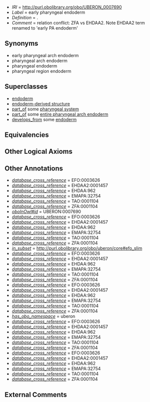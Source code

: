  * *IRI* = http://purl.obolibrary.org/obo/UBERON_0007690
 * *Label* = early pharyngeal endoderm
 * *Definition* = .
 * *Comment* = relation conflict: ZFA vs EHDAA2. Note EHDAA2 term renamed to 'early PA endoderm'

## Synonyms

 * early pharyngeal arch endoderm
 * pharyngeal arch endoderm
 * pharyngeal endoderm
 * pharyngeal region endoderm

## Superclasses

 * [endoderm](../../UBERON/25/UBERON_0000925.md)
 * [endoderm-derived structure](../../UBERON/19/UBERON_0004119.md)
 * [part_of](../../BFO/50/BFO_0000050.md) some [pharyngeal system](../../UBERON/14/UBERON_0008814.md)
 * [part_of](../../BFO/50/BFO_0000050.md) some [entire pharyngeal arch endoderm](../../UBERON/22/UBERON_0009722.md)
 * [develops_from](../../RO/02/RO_0002202.md) some [endoderm](../../UBERON/25/UBERON_0000925.md)

## Equivalencies


## Other Logical Axioms


## Other Annotations

 * *[database_cross_reference](../../ef/oboInOwl#hasDbXref.md)* = EFO:0003626
 * *[database_cross_reference](../../ef/oboInOwl#hasDbXref.md)* = EHDAA2:0001457
 * *[database_cross_reference](../../ef/oboInOwl#hasDbXref.md)* = EHDAA:962
 * *[database_cross_reference](../../ef/oboInOwl#hasDbXref.md)* = EMAPA:32754
 * *[database_cross_reference](../../ef/oboInOwl#hasDbXref.md)* = TAO:0001104
 * *[database_cross_reference](../../ef/oboInOwl#hasDbXref.md)* = ZFA:0001104
 * *[oboInOwl#id](../../id/oboInOwl#id.md)* = UBERON:0007690
 * *[database_cross_reference](../../ef/oboInOwl#hasDbXref.md)* = EFO:0003626
 * *[database_cross_reference](../../ef/oboInOwl#hasDbXref.md)* = EHDAA2:0001457
 * *[database_cross_reference](../../ef/oboInOwl#hasDbXref.md)* = EHDAA:962
 * *[database_cross_reference](../../ef/oboInOwl#hasDbXref.md)* = EMAPA:32754
 * *[database_cross_reference](../../ef/oboInOwl#hasDbXref.md)* = TAO:0001104
 * *[database_cross_reference](../../ef/oboInOwl#hasDbXref.md)* = ZFA:0001104
 * *[in_subset](../../et/oboInOwl#inSubset.md)* = http://purl.obolibrary.org/obo/uberon/core#efo_slim
 * *[database_cross_reference](../../ef/oboInOwl#hasDbXref.md)* = EFO:0003626
 * *[database_cross_reference](../../ef/oboInOwl#hasDbXref.md)* = EHDAA2:0001457
 * *[database_cross_reference](../../ef/oboInOwl#hasDbXref.md)* = EHDAA:962
 * *[database_cross_reference](../../ef/oboInOwl#hasDbXref.md)* = EMAPA:32754
 * *[database_cross_reference](../../ef/oboInOwl#hasDbXref.md)* = TAO:0001104
 * *[database_cross_reference](../../ef/oboInOwl#hasDbXref.md)* = ZFA:0001104
 * *[database_cross_reference](../../ef/oboInOwl#hasDbXref.md)* = EFO:0003626
 * *[database_cross_reference](../../ef/oboInOwl#hasDbXref.md)* = EHDAA2:0001457
 * *[database_cross_reference](../../ef/oboInOwl#hasDbXref.md)* = EHDAA:962
 * *[database_cross_reference](../../ef/oboInOwl#hasDbXref.md)* = EMAPA:32754
 * *[database_cross_reference](../../ef/oboInOwl#hasDbXref.md)* = TAO:0001104
 * *[database_cross_reference](../../ef/oboInOwl#hasDbXref.md)* = ZFA:0001104
 * *[has_obo_namespace](../../ce/oboInOwl#hasOBONamespace.md)* = uberon
 * *[database_cross_reference](../../ef/oboInOwl#hasDbXref.md)* = EFO:0003626
 * *[database_cross_reference](../../ef/oboInOwl#hasDbXref.md)* = EHDAA2:0001457
 * *[database_cross_reference](../../ef/oboInOwl#hasDbXref.md)* = EHDAA:962
 * *[database_cross_reference](../../ef/oboInOwl#hasDbXref.md)* = EMAPA:32754
 * *[database_cross_reference](../../ef/oboInOwl#hasDbXref.md)* = TAO:0001104
 * *[database_cross_reference](../../ef/oboInOwl#hasDbXref.md)* = ZFA:0001104
 * *[database_cross_reference](../../ef/oboInOwl#hasDbXref.md)* = EFO:0003626
 * *[database_cross_reference](../../ef/oboInOwl#hasDbXref.md)* = EHDAA2:0001457
 * *[database_cross_reference](../../ef/oboInOwl#hasDbXref.md)* = EHDAA:962
 * *[database_cross_reference](../../ef/oboInOwl#hasDbXref.md)* = EMAPA:32754
 * *[database_cross_reference](../../ef/oboInOwl#hasDbXref.md)* = TAO:0001104
 * *[database_cross_reference](../../ef/oboInOwl#hasDbXref.md)* = ZFA:0001104

## External Comments

